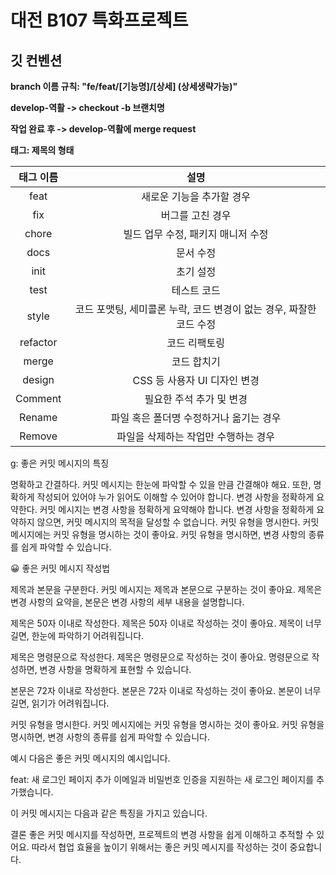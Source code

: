 # 대전 B107 특화프로젝트

## 깃 컨벤션
**branch 이름 규칙: "fe/feat/[기능명]/[상세] (상세생략가능)"**

**develop-역활 -> checkout -b 브랜치명**

**작업 완료 후 -> develop-역활에 merge request**

**태그: 제목의 형태**

| 태그 이름 |                                설명                                 |
| :-------: | :-----------------------------------------------------------------: |
|   feat    |                      새로운 기능을 추가할 경우                      |
|    fix    |                          버그를 고친 경우                           |
|   chore   |                 빌드 업무 수정, 패키지 매니저 수정                  |
|   docs    |                              문서 수정                              |
|   init    |                              초기 설정                              |
|   test    |                             테스트 코드                             |
|   style   | 코드 포맷팅, 세미콜론 누락, 코드 변경이 없는 경우, 짜잘한 코드 수정 |
| refactor  |                            코드 리팩토링                            |
|   merge   |                             코드 합치기                             |
|  design   |                    CSS 등 사용자 UI 디자인 변경                      |
| Comment   |                      필요한 주석 추가 및 변경                       |
| Rename    |                   파일 혹은 폴더명 수정하거나 옮기는 경우               |
| Remove    |                     파일을 삭제하는 작업만 수행하는 경우             |


g: 좋은 커밋 메시지의 특징

명확하고 간결하다. 커밋 메시지는 한눈에 파악할 수 있을 만큼 간결해야 해요. 또한, 명확하게 작성되어 있어야 누가 읽어도 이해할 수 있어야 합니다.
변경 사항을 정확하게 요약한다. 커밋 메시지는 변경 사항을 정확하게 요약해야 합니다. 변경 사항을 정확하게 요약하지 않으면, 커밋 메시지의 목적을 달성할 수 없습니다.
커밋 유형을 명시한다. 커밋 메시지에는 커밋 유형을 명시하는 것이 좋아요. 커밋 유형을 명시하면, 변경 사항의 종류를 쉽게 파악할 수 있습니다.

:grinning: 좋은 커밋 메시지 작성법

제목과 본문을 구분한다.
커밋 메시지는 제목과 본문으로 구분하는 것이 좋아요. 제목은 변경 사항의 요약을, 본문은 변경 사항의 세부 내용을 설명합니다.

제목은 50자 이내로 작성한다.
제목은 50자 이내로 작성하는 것이 좋아요. 제목이 너무 길면, 한눈에 파악하기 어려워집니다.

제목은 명령문으로 작성한다.
제목은 명령문으로 작성하는 것이 좋아요. 명령문으로 작성하면, 변경 사항을 명확하게 표현할 수 있습니다.

본문은 72자 이내로 작성한다.
본문은 72자 이내로 작성하는 것이 좋아요. 본문이 너무 길면, 읽기가 어려워집니다.

커밋 유형을 명시한다.
커밋 메시지에는 커밋 유형을 명시하는 것이 좋아요. 커밋 유형을 명시하면, 변경 사항의 종류를 쉽게 파악할 수 있습니다.

예시
다음은 좋은 커밋 메시지의 예시입니다.

feat: 새 로그인 페이지 추가
이메일과 비밀번호 인증을 지원하는 새 로그인 페이지를 추가했습니다.

이 커밋 메시지는 다음과 같은 특징을 가지고 있습니다.

결론
좋은 커밋 메시지를 작성하면, 프로젝트의 변경 사항을 쉽게 이해하고 추적할 수 있어요. 따라서 협업 효율을 높이기 위해서는 좋은 커밋 메시지를 작성하는 것이 중요합니다.
